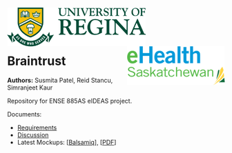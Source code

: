 <p>
  <img align="left" src="./uofr_logo.jpg" alt="U of R logo" height="90px"/>
  <img align="right" src="./ehealth_logo.png" alt="eHealth logo" height="90px"/>
</p>

<br/><br/><br/><br/>

# Braintrust

**Authors:** Susmita Patel, Reid Stancu, Simranjeet Kaur

Repository for ENSE 885AS eIDEAS project.

Documents:

* [Requirements](./requirements.md)
* [Discussion](./discussions.md)
* Latest Mockups: \[[Balsamiq](./mockups/eideas.bmpr)\], \[[PDF](./mockups/eideas.pdf)\]
